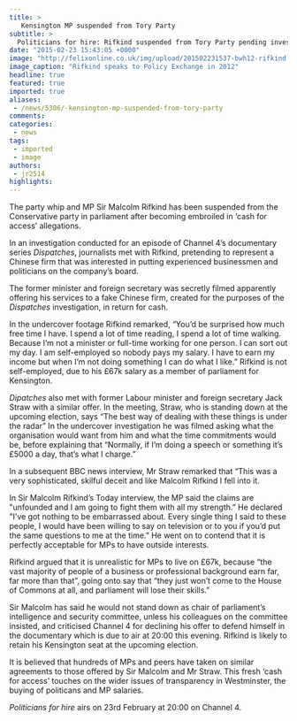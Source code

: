 ```yaml
---
title: >
   Kensington MP suspended from Tory Party
subtitle: >
  Politicians for hire: Rifkind suspended from Tory Party pending investigation into ‘cash for access’ scandal.
date: "2015-02-23 15:43:05 +0000"
image: "http://felixonline.co.uk/img/upload/201502231537-bwh12-rifkind.jpg"
image_caption: "Rifkind speaks to Policy Exchange in 2012"
headline: true
featured: true
imported: true
aliases:
 - /news/5306/-kensington-mp-suspended-from-tory-party
comments:
categories:
 - news
tags:
 - imported
 - image
authors:
 - jr2514
highlights:
---
```


The party whip and MP Sir Malcolm Rifkind has been suspended from the Conservative party in parliament after becoming embroiled in ‘cash for access’ allegations.

In an investigation conducted for an episode of Channel 4’s documentary series _Dispatches_, journalists met with Rifkind, pretending to represent a Chinese firm that was interested in putting experienced businessmen and politicians on the company’s board.

The former minister and foreign secretary was secretly filmed apparently offering his services to a fake Chinese firm, created for the purposes of the _Dispatches_ investigation, in return for cash.

In the undercover footage Rifkind remarked, “You’d be surprised how much free time I have. I spend a lot of time reading, I spend a lot of time walking. Because I’m not a minister or full-time working for one person. I can sort out my day. I am self-employed so nobody pays my salary. I have to earn my income but when I’m not doing something I can do what I like.” Rifkind is not self-employed, due to his £67k salary as a member of parliament for Kensington.

_Dipatches_ also met with former Labour minister and foreign secretary Jack Straw with a similar offer. In the meeting, Straw, who is standing down at the upcoming election, says “The best way of dealing with these things is under the radar” In the undercover investigation he was filmed asking what the organisation would want from him and what the time commitments would be, before explaining that “Normally, if I’m doing a speech or something it’s £5000 a day, that’s what I charge.”

In a subsequent BBC news interview, Mr Straw remarked that “This was a very sophisticated, skilful deceit and like Malcolm Rifkind I fell into it.

In Sir Malcolm Rifkind’s Today interview, the MP said the claims are "unfounded and I am going to fight them with all my strength.” He declared "I’ve got nothing to be embarrassed about. Every single thing I said to these people, I would have been willing to say on television or to you if you’d put the same questions to me at the time.” He went on to contend that it is perfectly acceptable for MPs to have outside interests.

Rifkind argued that it is unrealistic for MPs to live on £67k, because “the vast majority of people of a business or professional background earn far, far more than that”, going onto say that “they just won’t come to the House of Commons at all, and parliament will lose their skills."

Sir Malcolm has said he would not stand down as chair of parliament’s intelligence and security committee, unless his colleagues on the committee insisted, and criticised Channel 4 for declining his offer to defend himself in the documentary which is due to air at 20:00 this evening. Rifkind is likely to retain his Kensington seat at the upcoming election.

It is believed that hundreds of MPs and peers have taken on similar agreements to those offered by Sir Malcolm and Mr Straw. This fresh ‘cash for access’ touches on the wider issues of transparency in Westminster, the buying of politicans and MP salaries.

_Politicians for hire_ airs on 23rd February at 20:00 on Channel 4.
